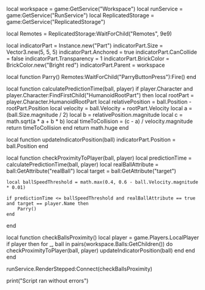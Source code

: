 local workspace = game:GetService("Workspace")
local runService = game:GetService("RunService")
local ReplicatedStorage = game:GetService("ReplicatedStorage")

local Remotes = ReplicatedStorage:WaitForChild("Remotes", 9e9)

local indicatorPart = Instance.new("Part")
indicatorPart.Size = Vector3.new(5, 5, 5)
indicatorPart.Anchored = true
indicatorPart.CanCollide = false
indicatorPart.Transparency = 1
indicatorPart.BrickColor = BrickColor.new("Bright red")
indicatorPart.Parent = workspace

local function Parry()
    Remotes:WaitForChild("ParryButtonPress"):Fire()
end 

local function calculatePredictionTime(ball, player)
    if player.Character and player.Character:FindFirstChild("HumanoidRootPart") then
        local rootPart = player.Character.HumanoidRootPart
        local relativePosition = ball.Position - rootPart.Position
        local velocity = ball.Velocity + rootPart.Velocity 
        local a = (ball.Size.magnitude / 2) 
        local b = relativePosition.magnitude
        local c = math.sqrt(a * a + b * b)
        local timeToCollision = (c - a) / velocity.magnitude
        return timeToCollision
    end
    return math.huge
end

local function updateIndicatorPosition(ball)
    indicatorPart.Position = ball.Position
end

local function checkProximityToPlayer(ball, player)
    local predictionTime = calculatePredictionTime(ball, player)
    local realBallAttribute = ball:GetAttribute("realBall")
    local target = ball:GetAttribute("target")
    
    local ballSpeedThreshold = math.max(0.4, 0.6 - ball.Velocity.magnitude * 0.01)

    if predictionTime <= ballSpeedThreshold and realBallAttribute == true and target == player.Name then
        Parry()
    end
end

local function checkBallsProximity()
    local player = game.Players.LocalPlayer
    if player then
        for _, ball in pairs(workspace.Balls:GetChildren()) do
            checkProximityToPlayer(ball, player)
            updateIndicatorPosition(ball)
        end
    end
end

runService.RenderStepped:Connect(checkBallsProximity)

print("Script ran without errors")
